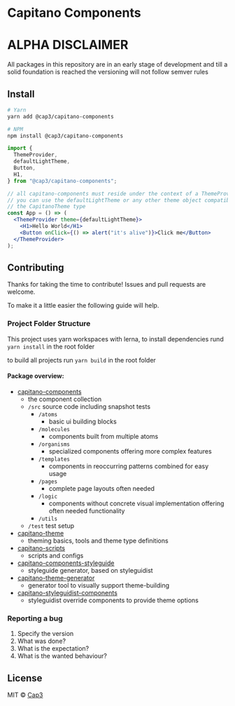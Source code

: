 # Capitano Components

# ALPHA DISCLAIMER

All packages in this repository are in an early stage of development and till a
solid foundation is reached the versioning will not follow semver rules

## Install

```bash
# Yarn
yarn add @cap3/capitano-components

# NPM
npm install @cap3/capitano-components
```

```jsx
import {
  ThemeProvider,
  defaultLightTheme,
  Button,
  H1,
} from "@cap3/capitano-components";

// all capitano-components must reside under the context of a ThemeProvider,
// you can use the defaultLightTheme or any other theme object compatible with
// the CapitanoTheme type
const App = () => (
  <ThemeProvider theme={defaultLightTheme}>
    <H1>Hello World</H1>
    <Button onClick={() => alert("it's alive")}>Click me</Button>
  </ThemeProvider>
);
```

## Contributing

Thanks for taking the time to contribute! Issues and pull requests are welcome.

To make it a little easier the following guide will help.

### Project Folder Structure

This project uses yarn workspaces with lerna, to install dependencies rund
`yarn install` in the root folder

to build all projects run `yarn build` in the root folder

#### Package overview:

- [capitano-components](https://github.com/Cap3/capitano-react/tree/master/packages/capitano-components)
  - the component collection
  - `/src` source code including snapshot tests
    - `/atoms`
      - basic ui building blocks
    - `/molecules`
      - components built from multiple atoms
    - `/organisms`
      - specialized components offering more complex features
    - `/templates`
      - components in reoccurring patterns combined for easy usage
    - `/pages`
      - complete page layouts often needed
    - `/logic`
      - components without concrete visual implementation offering often needed
        functionality
    - `/utils`
  - `/test` test setup
- [capitano-theme](https://github.com/Cap3/capitano-react/tree/master/packages/capitano-theme)
  - theming basics, tools and theme type definitions
- [capitano-scripts](https://github.com/Cap3/capitano-react/tree/master/packages/capitano-scripts)
  - scripts and configs
- [capitano-components-styleguide](https://github.com/Cap3/capitano-react/tree/master/packages/capitano-components-styleguide)
  - styleguide generator, based on styleguidist
- [capitano-theme-generator](https://github.com/Cap3/capitano-react/tree/master/packages/capitano-theme-generator)
  - generator tool to visually support theme-building
- [capitano-styleguidist-components](https://github.com/Cap3/capitano-react/tree/master/packages/capitano-styleguidist-components)
  - styleguidist override components to provide theme options

### Reporting a bug

1. Specify the version
2. What was done?
3. What is the expectation?
4. What is the wanted behaviour?

## License

MIT © [Cap3](https://github.com/cap3)
